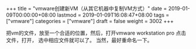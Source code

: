 +++
title = "vmware创建新VM（从其它机器中复制VM方式）"
date = 2019-01-09T00:00:00+08:00
lastmod = 2019-01-09T16:08:47+08:00
tags = ["vmware"]
categories = ["vmware"]
draft = false
weight = 3002
+++

把vm的文件，放至一个合适的位置，然后，打开vmware workstation pro 点击 文件，打开，
选中相应文件就可以了。
当然，最好重命名一下。
